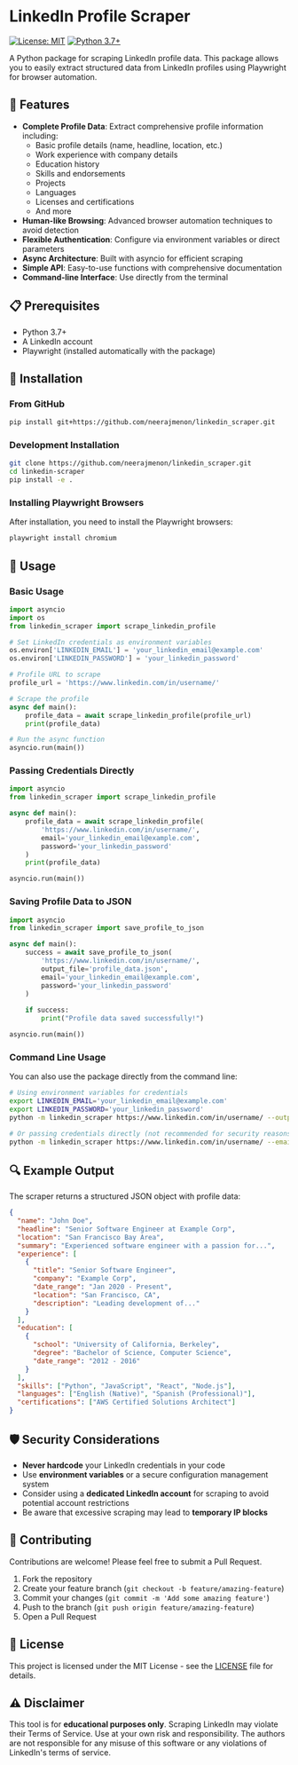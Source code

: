 # LinkedIn Profile Scraper

[![License: MIT](https://img.shields.io/badge/License-MIT-yellow.svg)](https://opensource.org/licenses/MIT)
[![Python 3.7+](https://img.shields.io/badge/python-3.7+-blue.svg)](https://www.python.org/downloads/)

A Python package for scraping LinkedIn profile data. This package allows you to easily extract structured data from LinkedIn profiles using Playwright for browser automation.

## 🚀 Features

- **Complete Profile Data**: Extract comprehensive profile information including:
  - Basic profile details (name, headline, location, etc.)
  - Work experience with company details
  - Education history
  - Skills and endorsements
  - Projects
  - Languages
  - Licenses and certifications
  - And more
- **Human-like Browsing**: Advanced browser automation techniques to avoid detection
- **Flexible Authentication**: Configure via environment variables or direct parameters
- **Async Architecture**: Built with asyncio for efficient scraping
- **Simple API**: Easy-to-use functions with comprehensive documentation
- **Command-line Interface**: Use directly from the terminal

## 📋 Prerequisites

- Python 3.7+
- A LinkedIn account
- Playwright (installed automatically with the package)

## 🔧 Installation

### From GitHub

```bash
pip install git+https://github.com/neerajmenon/linkedin_scraper.git
```

### Development Installation

```bash
git clone https://github.com/neerajmenon/linkedin_scraper.git
cd linkedin-scraper
pip install -e .
```

### Installing Playwright Browsers

After installation, you need to install the Playwright browsers:

```bash
playwright install chromium
```

## 📖 Usage

### Basic Usage

```python
import asyncio
import os
from linkedin_scraper import scrape_linkedin_profile

# Set LinkedIn credentials as environment variables
os.environ['LINKEDIN_EMAIL'] = 'your_linkedin_email@example.com'
os.environ['LINKEDIN_PASSWORD'] = 'your_linkedin_password'

# Profile URL to scrape
profile_url = 'https://www.linkedin.com/in/username/'

# Scrape the profile
async def main():
    profile_data = await scrape_linkedin_profile(profile_url)
    print(profile_data)

# Run the async function
asyncio.run(main())
```

### Passing Credentials Directly

```python
import asyncio
from linkedin_scraper import scrape_linkedin_profile

async def main():
    profile_data = await scrape_linkedin_profile(
        'https://www.linkedin.com/in/username/',
        email='your_linkedin_email@example.com',
        password='your_linkedin_password'
    )
    print(profile_data)

asyncio.run(main())
```

### Saving Profile Data to JSON

```python
import asyncio
from linkedin_scraper import save_profile_to_json

async def main():
    success = await save_profile_to_json(
        'https://www.linkedin.com/in/username/',
        output_file='profile_data.json',
        email='your_linkedin_email@example.com',
        password='your_linkedin_password'
    )
  
    if success:
        print("Profile data saved successfully!")

asyncio.run(main())
```

### Command Line Usage

You can also use the package directly from the command line:

```bash
# Using environment variables for credentials
export LINKEDIN_EMAIL='your_linkedin_email@example.com'
export LINKEDIN_PASSWORD='your_linkedin_password'
python -m linkedin_scraper https://www.linkedin.com/in/username/ --output profile_data.json

# Or passing credentials directly (not recommended for security reasons)
python -m linkedin_scraper https://www.linkedin.com/in/username/ --email your_email@example.com --password your_password --output profile_data.json
```

## 🔍 Example Output

The scraper returns a structured JSON object with profile data:

```json
{
  "name": "John Doe",
  "headline": "Senior Software Engineer at Example Corp",
  "location": "San Francisco Bay Area",
  "summary": "Experienced software engineer with a passion for...",
  "experience": [
    {
      "title": "Senior Software Engineer",
      "company": "Example Corp",
      "date_range": "Jan 2020 - Present",
      "location": "San Francisco, CA",
      "description": "Leading development of..."
    }
  ],
  "education": [
    {
      "school": "University of California, Berkeley",
      "degree": "Bachelor of Science, Computer Science",
      "date_range": "2012 - 2016"
    }
  ],
  "skills": ["Python", "JavaScript", "React", "Node.js"],
  "languages": ["English (Native)", "Spanish (Professional)"],
  "certifications": ["AWS Certified Solutions Architect"]
}
```

## 🛡️ Security Considerations

- **Never hardcode** your LinkedIn credentials in your code
- Use **environment variables** or a secure configuration management system
- Consider using a **dedicated LinkedIn account** for scraping to avoid potential account restrictions
- Be aware that excessive scraping may lead to **temporary IP blocks**

## 🤝 Contributing

Contributions are welcome! Please feel free to submit a Pull Request.

1. Fork the repository
2. Create your feature branch (`git checkout -b feature/amazing-feature`)
3. Commit your changes (`git commit -m 'Add some amazing feature'`)
4. Push to the branch (`git push origin feature/amazing-feature`)
5. Open a Pull Request

## 📄 License

This project is licensed under the MIT License - see the [LICENSE](LICENSE) file for details.

## ⚠️ Disclaimer

This tool is for **educational purposes only**. Scraping LinkedIn may violate their Terms of Service. Use at your own risk and responsibility. The authors are not responsible for any misuse of this software or any violations of LinkedIn's terms of service.
